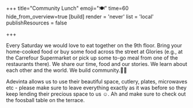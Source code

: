 +++
title="Community Lunch"
emoji="🍽️"
time=60
hide_from_overview=true
[build]
  render = 'never'
  list = 'local'
  publishResources = false

+++

Every Saturday we would love to eat together on the 9th floor. Bring your home-cooked food or buy some food across the street at Glories (e.g., at the Carrefour Supermarket or pick up some to-go meal from one of the restaurants there). We share our time, food and our stories. We learn about each other and the world. We build community.👭👬

Adevinta allows us to use their beautiful space, cutlery, plates, microwaves etc - please make sure to leave everything exactly as it was before so they keep lending their precious space to us ☺️. Ah and make sure to check out the foosball table on the terrace.
